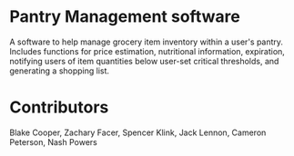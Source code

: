 # Pantry Management software
A software to help manage grocery item inventory within a user's pantry.
Includes functions for price estimation, nutritional information, expiration, notifying users of item quantities below user-set critical thresholds, and generating a shopping list.
 
# Contributors
Blake Cooper, Zachary Facer, Spencer Klink, Jack Lennon, Cameron Peterson, Nash Powers
